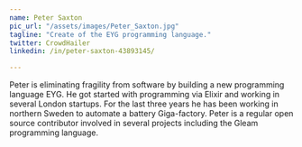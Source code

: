 ```yaml
---
name: Peter Saxton
pic_url: "/assets/images/Peter_Saxton.jpg"
tagline: "Create of the EYG programming language."
twitter: CrowdHailer
linkedin: /in/peter-saxton-43893145/

---
```

Peter is eliminating fragility from software by building a new programming language EYG.  He got started with programming via Elixir and working in several London startups. For the last three years he has been working in northern Sweden to automate a battery Giga-factory.  Peter is a regular open source contributor involved in several projects including the Gleam programming language.

